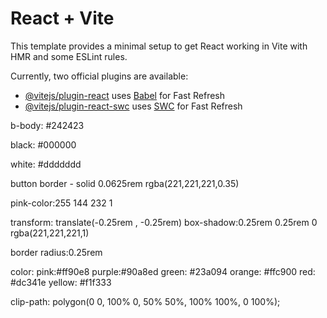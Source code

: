 # React + Vite

This template provides a minimal setup to get React working in Vite with HMR and some ESLint rules.

Currently, two official plugins are available:

- [@vitejs/plugin-react](https://github.com/vitejs/vite-plugin-react/blob/main/packages/plugin-react/README.md) uses [Babel](https://babeljs.io/) for Fast Refresh
- [@vitejs/plugin-react-swc](https://github.com/vitejs/vite-plugin-react-swc) uses [SWC](https://swc.rs/) for Fast Refresh

b-body: #242423

black: #000000

white: #ddddddd

button border - solid 0.0625rem rgba(221,221,221,0.35)

pink-color:255 144 232 1

transform: translate(-0.25rem , -0.25rem)
box-shadow:0.25rem 0.25rem 0 rgba(221,221,221,1)

border radius:0.25rem

color:
pink:#ff90e8
purple:#90a8ed
green: #23a094
orange: #ffc900
red: #dc341e
yellow: #f1f333

clip-path: polygon(0 0, 100% 0, 50% 50%, 100% 100%, 0 100%);
